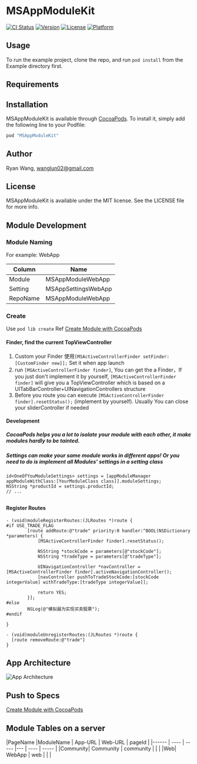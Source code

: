 # MSAppModuleKit

[![CI Status](http://img.shields.io/travis/aelam/MSAppModuleKit.svg?style=flat)](https://travis-ci.org/aelam/MSAppModuleKit)
[![Version](https://img.shields.io/cocoapods/v/MSAppModuleKit.svg?style=flat)](http://cocoapods.org/pods/MSAppModuleKit)
[![License](https://img.shields.io/cocoapods/l/MSAppModuleKit.svg?style=flat)](http://cocoapods.org/pods/MSAppModuleKit)
[![Platform](https://img.shields.io/cocoapods/p/MSAppModuleKit.svg?style=flat)](http://cocoapods.org/pods/MSAppModuleKit)

## Usage

To run the example project, clone the repo, and run `pod install` from the Example directory first.

## Requirements

## Installation

MSAppModuleKit is available through [CocoaPods](http://cocoapods.org). To install
it, simply add the following line to your Podfile:

```ruby
pod "MSAppModuleKit"
```

## Author

Ryan Wang, wanglun02@gmail.com

## License

MSAppModuleKit is available under the MIT license. See the LICENSE file for more info.

## Module Development

### Module Naming
For example: WebApp

|Column |        Name         |
|----| --------------------|
|Module | MSAppModuleWebApp   |
|Setting | MSAppSettingsWebApp |
|RepoName | MSAppModuleWebApp   |

### Create
Use `pod lib create`
Ref
[Create Module with CocoaPods](http://aelam.github.io/ios%20development/2015/09/22/cocoapods/)

#### Finder, find the current TopViewController

1. Custom your Finder 使用`[MSActiveControllerFinder setFinder:[CustomFinder new]];` Set it when app launch
2. run `[MSActiveControllerFinder finder]`, You can get the a Finder，If you just don't implement it by yourself, `[MSActiveControllerFinder finder]` will give you a TopViewController which is based on a UITabBarController+UINavigationControllers structure
3. Before you route you can execute `[MSActiveControllerFinder finder].resetStatus();` (implement by yourself). Usually You can close your sliderController if needed


#### Development
##### CocoaPods helps you a lot to isolate your module with each other, it make modules hardly to be tainted.
##### Settings can make your same module works in different apps! Or you need to do is implement all Modules' settings in a setting class

```lang=objc
id<OneOfYouModuleSettings> settings = [appModuleManager appModuleWithClass:[YourModuleClass class]].moduleSettings;
NSString *productId = settings.productId;
// ...

```
##


#### Register Routes

```lang=objc
- (void)moduleRegisterRoutes:(JLRoutes *)route {
#if USE_TRADE_FLAG
        [route addRoute:@"trade" priority:0 handler:^BOOL(NSDictionary *parameters) {
            [MSActiveControllerFinder finder].resetStatus();

            NSString *stockCode = parameters[@"stockCode"];
            NSString *tradeType = parameters[@"tradeType"];

            UINavigationController *navController = [MSActiveControllerFinder finder].activeNavigationController();
            [navController pushToTradeStockCode:[stockCode integerValue] withTradeType:[tradeType integerValue]];

            return YES;
        }];
#else
        NSLog(@"模拟器为实现买卖股票");
#endif

}

- (void)moduleUnregisterRoutes:(JLRoutes *)route {
  [route removeRoute:@"trade"]
}
```
## App Architecture
![App Architecture](img/snapshot_1.png)


## Push to Specs
[Create Module with CocoaPods](http://aelam.github.io/ios%20development/2015/09/22/cocoapods/)

## Module Tables on a server



|PageName |ModuleName | App-URL | Web-URL | pageId |
|------ | ---- | ----- |--- | ---- | ----- |
|Community| Community | community |    |  |
|Web|  WebApp    | web |    |      |
